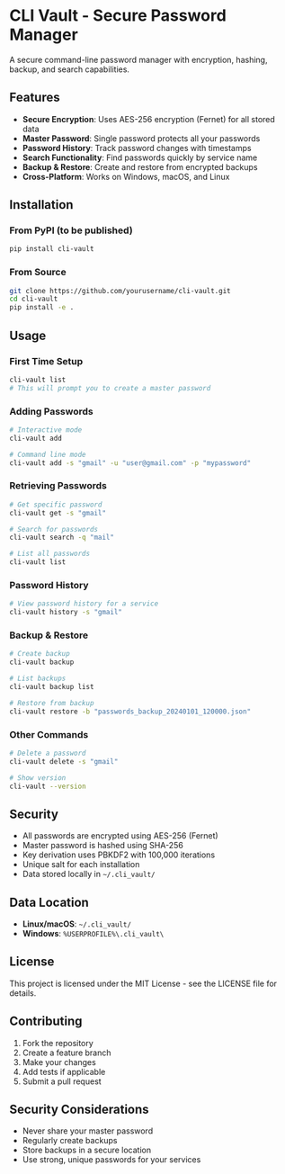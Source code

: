 # CLI Vault - Secure Password Manager

A secure command-line password manager with encryption, hashing, backup, and search capabilities.

## Features

- **Secure Encryption**: Uses AES-256 encryption (Fernet) for all stored data
- **Master Password**: Single password protects all your passwords
- **Password History**: Track password changes with timestamps
- **Search Functionality**: Find passwords quickly by service name
- **Backup & Restore**: Create and restore from encrypted backups
- **Cross-Platform**: Works on Windows, macOS, and Linux

## Installation

### From PyPI (to be published)

```bash
pip install cli-vault
```

### From Source

```bash
git clone https://github.com/yourusername/cli-vault.git
cd cli-vault
pip install -e .
```

## Usage

### First Time Setup

```bash
cli-vault list
# This will prompt you to create a master password
```

### Adding Passwords

```bash
# Interactive mode
cli-vault add

# Command line mode
cli-vault add -s "gmail" -u "user@gmail.com" -p "mypassword"
```

### Retrieving Passwords

```bash
# Get specific password
cli-vault get -s "gmail"

# Search for passwords
cli-vault search -q "mail"

# List all passwords
cli-vault list
```

### Password History

```bash
# View password history for a service
cli-vault history -s "gmail"
```

### Backup & Restore

```bash
# Create backup
cli-vault backup

# List backups
cli-vault backup list

# Restore from backup
cli-vault restore -b "passwords_backup_20240101_120000.json"
```

### Other Commands

```bash
# Delete a password
cli-vault delete -s "gmail"

# Show version
cli-vault --version
```

## Security

- All passwords are encrypted using AES-256 (Fernet)
- Master password is hashed using SHA-256
- Key derivation uses PBKDF2 with 100,000 iterations
- Unique salt for each installation
- Data stored locally in `~/.cli_vault/`

## Data Location

- **Linux/macOS**: `~/.cli_vault/`
- **Windows**: `%USERPROFILE%\.cli_vault\`

## License

This project is licensed under the MIT License - see the LICENSE file for details.

## Contributing

1. Fork the repository
2. Create a feature branch
3. Make your changes
4. Add tests if applicable
5. Submit a pull request

## Security Considerations

- Never share your master password
- Regularly create backups
- Store backups in a secure location
- Use strong, unique passwords for your services
